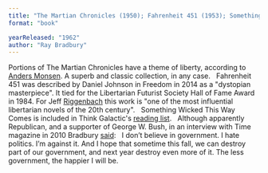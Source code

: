 ```yaml
---
title: "The Martian Chronicles (1950); Fahrenheit 451 (1953); Something Wicked This Way Comes"
format: "book"

yearReleased: "1962"
author: "Ray Bradbury"
---
```

Portions of The Martian Chronicles have a theme of  liberty, according to <a href="http://lfs.org/newsletter/030/03/FiftyWorks.shtml">Anders Monsen</a>. A  superb and classic collection, in any case.
 
Fahrenheit 451 was described by Daniel Johnson in Freedom in 2014 as a  "dystopian masterpiece". It tied for the Libertarian Futurist Society Hall of Fame  Award in 1984. For Jeff <a href="http://mises.org/daily/4650/Revisit-Bradburys-Fahrenheit-451"> Riggenbach</a> this work is "one of the most influential libertarian novels of  the 20th century".
 
Something Wicked This Way Comes  is included in Think Galactic's <a href="http://thinkgalactic.org/reading-lists/by-author/">reading list</a>.
 
Although apparently Republican, and a  supporter of George W. Bush, in an interview with Time magazine in 2010  Bradbury <a href="http://prometheus-unbound.org/2012/06/16/article-ray-bradbury-anarchist-at-heart/"> said</a>:
 
I don’t believe in government. I hate politics. I’m  against it. And I hope that sometime this fall, we can destroy part of our  government, and next year destroy even more of it. The less government, the  happier I will be.
